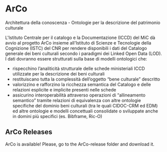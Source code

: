 # ArCo
Architettura della conoscenza - Ontologie per la descrizione del patrimonio culturale

L'Istituto Centrale per il catalogo e la Documentazione (ICCD) del MiC dà avvio al progetto ArCo insieme all'Istituto
di Scienze e Tecnologie della Cognizione (ISTC) del CNR per rendere  disponibili i dati del Catalogo generale dei beni
culturali secondo i paradigmi dei Linked Open Data (LOD).
I dati dovranno essere strutturati sulla base di modelli ontologici che:
- rispecchino l’analiticità strutturale delle schede ministeriali ICCD utilizzate per la descrizione dei beni culturali 
- restituiscano tutta la complessità dell’oggetto “bene culturale” descritto
- valorizzino e rafforzino la ricchezza semantica del Catalogo e delle relazioni esplicite e implicite presenti nelle schede
- assicurino interoperabilità attraverso operazioni di “allineamento semantico” tramite relazioni di equivalenza con altre ontologie specifiche del dominio beni culturali (tra le quali CIDOC-CRM ed EDM) ed altre ontologie e modelli concettuali consolidate o sviluppate anche in domini più specifici (es. Bibframe, Ric-O)

## ArCo Releases

ArCo is available! Please, go to the ArCo-release folder and download it.

